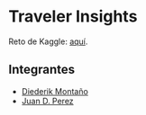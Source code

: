 # Traveler Insights

Reto de Kaggle: [aquí](https://www.kaggle.com/competitions/traveler-insights/overview).

## Integrantes

* [Diederik Montaño](https://github.com/parcesito)
* [Juan D. Perez](https://github.com/dosquisd)
